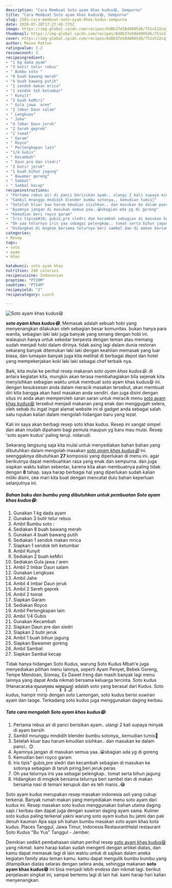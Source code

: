 ```yaml
---
description: "Cara Membuat Soto ayam khas kudus😆, Sempurna"
title: "Cara Membuat Soto ayam khas kudus😆, Sempurna"
slug: 2581-cara-membuat-soto-ayam-khas-kudus-sempurna
date: 2020-07-28T17:27:49.725Z
image: https://img-global.cpcdn.com/recipes/6d0b37e58d4005d6/751x532cq70/soto-ayam-khas-kudus😆-foto-resep-utama.jpg
thumbnail: https://img-global.cpcdn.com/recipes/6d0b37e58d4005d6/751x532cq70/soto-ayam-khas-kudus😆-foto-resep-utama.jpg
cover: https://img-global.cpcdn.com/recipes/6d0b37e58d4005d6/751x532cq70/soto-ayam-khas-kudus😆-foto-resep-utama.jpg
author: Mason Patton
ratingvalue: 3.2
reviewcount: 3
recipeingredient:
- "1 kg dada ayam"
- "3 butir telur rebus"
- " Bumbu soto "
- "8 buah bawang merah"
- "4 buah bawang putih"
- "1 sendok makan mrica"
- "1 sendok teh ketumbar"
- " Kunyit"
- "2 buah keMiri"
- " Gula jawa  aren"
- "2 lmbar Daun salam"
- " Lengkuas"
- " Jahe"
- "4 lmbar Daun jeruk"
- "2 Sereh geprek"
- "2 tomat"
- " Garam"
- " Royco"
- " Perlengkapan lain"
- "1/4 Gubis"
- " Kecambah"
- " Daun pre dan sledri"
- "2 butir jeruk"
- "1 buah bihun jagung"
- " Bawamer goreng"
- " Sambal"
- " Sambal kecap"
recipeinstructions:
- "Pertama rebus air di panci berisikan ayam.. ulangi 2 kali supaya minyak di ayam bersih"
- "Sambil mnunggu mndidih blender bumbu sotonya,, kemudian tumis🙈"
- "Setelah kluar bau harum kmudian sisihkan.. dan masukan ke dalam panci.. 😊"
- "Ayamnya jangan di masukan semua yaa..😀sbagian ada yg di goreng"
- "Kemudian beri royco garam"
- "Iris tipis&#34; gubis,pre sledri dan kecambah sebagian di masukan ke sotonya sebagian di taruh piring,beri jeruk peras"
- "Oh yaa telurnya iris yaa sebagai pelengkap.. tomat serta bihun jagung"
- "Hidangkan di mngkok bersama telurnya beri sambel dan di makan bersama nasi di temani kerupuk dan es teh manis..😂"
categories:
- Resep
tags:
- soto
- ayam
- khas

katakunci: soto ayam khas 
nutrition: 240 calories
recipecuisine: Indonesian
preptime: "PT20M"
cooktime: "PT54M"
recipeyield: "2"
recipecategory: Lunch

---
```



![Soto ayam khas kudus😆](https://img-global.cpcdn.com/recipes/6d0b37e58d4005d6/751x532cq70/soto-ayam-khas-kudus😆-foto-resep-utama.jpg)

<b><i>soto ayam khas kudus😆</i></b>, Memasak adalah sebuah hobi yang menyenangkan dilakukan oleh sebagian besar komunitas. bukan hanya para wanita, sebagian laki laki juga banyak yang senang dengan hobi ini. walaupun hanya untuk sekedar berpesta dengan teman atau memang sudah menjadi hobi dalam dirinya. tidak asing lagi dalam dunia restoran sekarang banyak ditemukan laki laki dengan keahlian memasak yang luar biasa, dan lumayan banyak juga kita melihat di berbagai depot dan hotel yang mempekerjakan koki laki laki sebagai chef terbaik nya.

Baik, kita mulai ke perihal resep makanan <i>soto ayam khas kudus😆</i>. di antara kegiatan kita, mungkin akan terasa membahagiakan bila sejenak kita menyisihkan sebagian waktu untuk membuat soto ayam khas kudus😆 ini. dengan kesuksesan anda dalam meracik masakan tersebut, akan membuat diri kita bangga akan hasil masakan anda sendiri. dan juga disini dengan situs ini anda akan memperoleh saran saran untuk meracik menu <u>soto ayam khas kudus😆</u> tersebut menjadi makanan yang enak dan menggugah selera, oleh sebab itu ingat ingat alamat website ini di gadget anda sebagai salah satu rujukan kalian dalam mengolah hidangan baru yang lezat.

Kali ini saya akan berbagi resep soto khas kudus. Resep ini sangat simpel dan akan mudah dipahami bagi pemula maupun yg baru mau mulai. Resep &#39;soto ayam kudus&#39; paling teruji. nidarudi.


Sekarang langsung saja kita mulai untuk menyediakan bahan bahan yang dibutuhkan dalam mengolah masakan <u><i>soto ayam khas kudus😆</i></u> ini. seenggaknya dibutuhkan <b>27</b> komposisi yang diperlukan di menu ini. agar berikutnya dapat membuahkan rasa yang enak dan sempurna. dan juga siapkan waktu kalian sebentar, karena kita akan membuatnya paling tidak dengan <b>8</b> tahap. saya harap berbagai hal yang diperlukan sudah kalian miliki disini, oke mari kita buat dengan mencatat dulu bahan keperluan selanjutnya ini.

<!--inarticleads1-->

##### Bahan baku dan bumbu yang dibutuhkan untuk pembuatan Soto ayam khas kudus😆:

1. Gunakan 1 kg dada ayam
1. Gunakan 3 butir telur rebus
1. Ambil  Bumbu soto :
1. Sediakan 8 buah bawang merah
1. Gunakan 4 buah bawang putih
1. Sediakan 1 sendok makan mrica
1. Siapkan 1 sendok teh ketumbar
1. Ambil  Kunyit
1. Sediakan 2 buah keMiri
1. Sediakan  Gula jawa / aren
1. Ambil 2 lmbar Daun salam
1. Gunakan  Lengkuas
1. Ambil  Jahe
1. Ambil 4 lmbar Daun jeruk
1. Ambil 2 Sereh geprek
1. Ambil 2 tomat
1. Siapkan  Garam
1. Sediakan  Royco
1. Ambil  Perlengkapan lain:
1. Ambil 1/4 Gubis
1. Gunakan  Kecambah
1. Siapkan  Daun pre dan sledri
1. Siapkan 2 butir jeruk
1. Ambil 1 buah bihun jagung
1. Siapkan  Bawamer goreng
1. Ambil  Sambal:
1. Siapkan  Sambal kecap


Tidak hanya hidangan Soto Kudus, warung Soto Kudus Mbah&#39;e juga menyediakan pilihan menu lainnya, seperti Ayam Penyet, Bebek Goreng, Tempe Mendoan, Siomay, Es Dawet Ireng dan masih banyak lagi menu lainnya yang dapat Anda nikmati bersama keluarga tercinta. Soto kudus (Hanacaraka:ꦱꦺꦴꦠꦺꦴ ꦏꦸꦢꦸꦱ꧀) adalah soto yang berasal dari Kudus. Soto kudus, hampir mirip dengan soto Lamongan, soto kudus berisi suwiran ayam dan taoge. Terkadang soto kudus juga menggunakan daging kerbau. 

<!--inarticleads2-->

##### Tata cara mengolah Soto ayam khas kudus😆:

1. Pertama rebus air di panci berisikan ayam.. ulangi 2 kali supaya minyak di ayam bersih
1. Sambil mnunggu mndidih blender bumbu sotonya,, kemudian tumis🙈
1. Setelah kluar bau harum kmudian sisihkan.. dan masukan ke dalam panci.. 😊
1. Ayamnya jangan di masukan semua yaa..😀sbagian ada yg di goreng
1. Kemudian beri royco garam
1. Iris tipis&#34; gubis,pre sledri dan kecambah sebagian di masukan ke sotonya sebagian di taruh piring,beri jeruk peras
1. Oh yaa telurnya iris yaa sebagai pelengkap.. tomat serta bihun jagung
1. Hidangkan di mngkok bersama telurnya beri sambel dan di makan bersama nasi di temani kerupuk dan es teh manis..😂


Soto ayam kudus merupakan resep masakan indonesia asli yang cukup terkenal. Banyak rumah makan yang menyediakan menu soto ayam dari kudus ini. Resep masakan soto kudus menggunakan bahan utama daging sapi / kerbau dan dapat juga dengan suwiran daging ayam sama. Kuliner soto kudus paling terkenal yakni warung soto ayam kudus bu jatmi dan pak denuh kauman Apa saja sih bahan bumbu masakan soto ayam khas kota kudus. Places Tanggul, Jawa Timur, Indonesia RestaurantHalal restaurant Soto Kudus &#34;Bu Yus&#34; Tanggul - Jember. 

Demikian sedikit pembahasan olahan perihal resep <u>soto ayam khas kudus😆</u> yang nikmat. kami harap kalian sudah mengerti dengan artikel diatas, dan kamu dapat memasak lagi di lain waktu untuk di sajikan dalam aneka kegiatan family atau teman kamu. kamu dapat mengulik bumbu bumbu yang ditampilkan diatas selaras dengan selera anda, sehingga makanan <b>soto ayam khas kudus😆</b> ini bisa menjadi lebih endess dan nikmat lagi. berikut penjelasan singkat ini, sampai bertemu lagi di lain hal. kami harap hari kalian menyenangkan.
